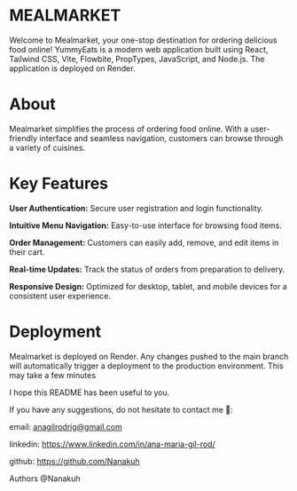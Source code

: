 # MEALMARKET

Welcome to Mealmarket, your one-stop destination for ordering delicious food online! YummyEats is a modern web application built using React, Tailwind CSS, Vite, Flowbite, PropTypes, JavaScript, and Node.js. The application is deployed on Render.

# About
Mealmarket simplifies the process of ordering food online. With a user-friendly interface and seamless navigation, customers can browse through a variety of cuisines.

# Key Features

**User Authentication:** Secure user registration and login functionality.

**Intuitive Menu Navigation:** Easy-to-use interface for browsing food items.

**Order Management:** Customers can easily add, remove, and edit items in their cart.

**Real-time Updates:** Track the status of orders from preparation to delivery.

**Responsive Design:** Optimized for desktop, tablet, and mobile devices for a consistent user experience.

# Deployment
Mealmarket is deployed on Render. Any changes pushed to the main branch will automatically trigger a deployment to the production environment. This may take a few minutes

I hope this README has been useful to you.

If you have any suggestions, do not hesitate to contact me 🙂:

email: anagilrodrig@gmail.com

linkedin: https://www.linkedin.com/in/ana-maria-gil-rod/

github: https://github.com/Nanakuh

Authors @Nanakuh
